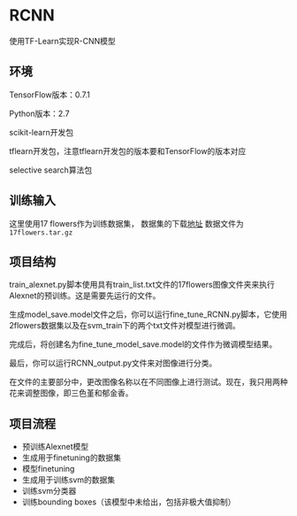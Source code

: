 # RCNN

使用TF-Learn实现R-CNN模型

## 环境
TensorFlow版本：0.7.1

Python版本：2.7

scikit-learn开发包

tflearn开发包，注意tflearn开发包的版本要和TensorFlow的版本对应

selective search算法包

## 训练输入
这里使用17 flowers作为训练数据集，
数据集的下载[地址](https://github.com/ck196/tensorflow-alexnet)
数据文件为`17flowers.tar.gz`

## 项目结构
train_alexnet.py脚本使用具有train_list.txt文件的17flowers图像文件夹来执行Alexnet的预训练。这是需要先运行的文件。

生成model_save.model文件之后，你可以运行fine_tune_RCNN.py脚本，它使用2flowers数据集以及在svm_train下的两个txt文件对模型进行微调。

完成后，将创建名为fine_tune_model_save.model的文件作为微调模型结果。

最后，你可以运行RCNN_output.py文件来对图像进行分类。

在文件的主要部分中，更改图像名称以在不同图像上进行测试。现在，我只用两种花来调整图像，即三色堇和郁金香。

## 项目流程
* 预训练Alexnet模型
* 生成用于finetuning的数据集
* 模型finetuning
* 生成用于训练svm的数据集
* 训练svm分类器
* 训练bounding boxes（该模型中未给出，包括非极大值抑制）